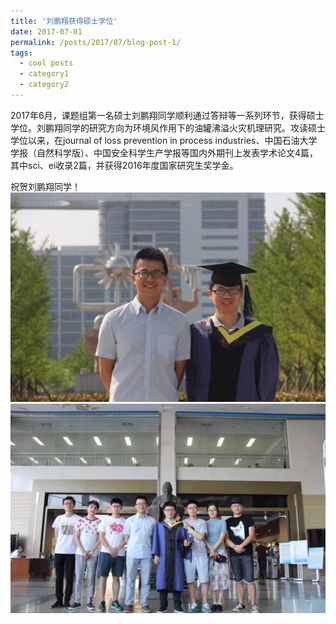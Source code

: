 ```yaml
---
title: '刘鹏翔获得硕士学位'
date: 2017-07-01
permalink: /posts/2017/07/blog-post-1/
tags:
  - cool posts
  - category1
  - category2
---
```


2017年6月，课题组第一名硕士刘鹏翔同学顺利通过答辩等一系列环节，获得硕士学位。刘鹏翔同学的研究方向为环境风作用下的油罐沸溢火灾机理研究。攻读硕士学位以来，在journal of loss prevention in process industries、中国石油大学学报（自然科学版）、中国安全科学生产学报等国内外期刊上发表学术论文4篇，其中sci、ei收录2篇，并获得2016年度国家研究生奖学金。

祝贺刘鹏翔同学！
![](/images/graduate-liu.jpg)
![](/images/graduate-liu-all.jpg)
